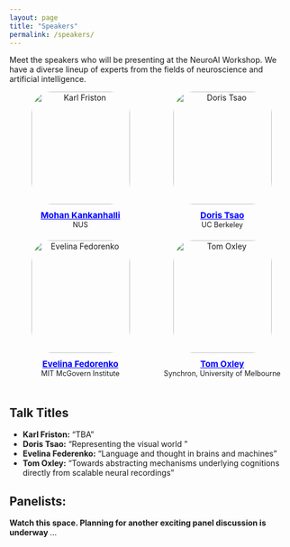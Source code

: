 ```yaml
---
layout: page
title: "Speakers"
permalink: /speakers/
---
```



Meet the speakers who will be presenting at the NeuroAI Workshop. We have a diverse lineup of experts from the fields of neuroscience and artificial intelligence.

<div style="display: flex; flex-wrap: wrap; justify-content: space-between; margin-bottom: 20px;">
  <div style="flex: 1 1 calc(33.33% - 20px); box-sizing: border-box; text-align: center; margin-bottom: 20px;">
    <img src="{{ site.baseurl }}/images/organizers/Karl Friston.jpg" alt="Karl Friston" style="width: 175px; height: 200px; border-radius: 20%; margin-bottom: 10px;">
    <div style="font-size: 0.9em;">
      <strong style="font-size: 1.2em; color: blue;">
        <a href="https://www.comp.nus.edu.sg/cs/people/mohan/" style="color: blue;">Mohan Kankanhalli</a>
      </strong><br>
      NUS 
    </div>
  </div>

  <div style="flex: 1 1 calc(33.33% - 20px); box-sizing: border-box; text-align: center; margin-bottom: 20px;">
    <img src="{{ site.baseurl }}/images/organizers/DorisTsao.jpeg" alt="Doris Tsao" style="width: 175px; height: 200px; border-radius: 20%; margin-bottom: 10px;">
    <div style="font-size: 0.9em;">
      <strong style="font-size: 1.2em; color: blue;">
        <a href="https://vcresearch.berkeley.edu/faculty/doris-tsao" style="color: blue;">Doris Tsao</a>
      </strong><br>
      UC Berkeley
    </div>
  </div>

<!--
  <div style="flex: 1 1 calc(33.33% - 20px); box-sizing: border-box; text-align: center; margin-bottom: 20px;">
    <img src="{{ site.baseurl }}/images/organizers/Max Welling.jpg" alt="Max Welling" style="width: 175px; height: 200px; border-radius: 20%; margin-bottom: 10px;">
    <div style="font-size: 0.9em;">
      <strong style="font-size: 1.2em; color: blue;">
        <a href="https://amlab.science.uva.nl/people/MaxWelling/" style="color: blue;">Max Welling</a>
      </strong><br>
      CuspAI, University of Amsterdam
    </div>
  </div>
-->



  <div style="flex: 1 1 calc(33.33% - 20px); box-sizing: border-box; text-align: center; margin-bottom: 20px;">
    <img src="{{ site.baseurl }}/images/organizers/Evelina Fedorenko.jpeg" alt="Evelina Fedorenko" style="width: 175px; height: 200px; border-radius: 20%; margin-bottom: 10px;">
    <div style="font-size: 0.9em;">
      <strong style="font-size: 1.2em; color: blue;">
        <a href="https://bcs.mit.edu/directory/evelina-fedorenko" style="color: blue;">Evelina Fedorenko</a>
      </strong><br>
      MIT McGovern Institute
    </div>
  </div>



 <div style="flex: 1 1 calc(33.33% - 20px); box-sizing: border-box; text-align: center; margin-bottom: 20px;">
    <img src="{{ site.baseurl }}/images/organizers/Tom Oxley.jpeg" alt="Tom Oxley" style="width: 175px; height: 200px; border-radius: 20%; margin-bottom: 10px;">
    <div style="font-size: 0.9em;">
      <strong style="font-size: 1.2em; color: blue;">
        <a href="https://findanexpert.unimelb.edu.au/profile/439055-thomas-oxley" style="color: blue;">Tom Oxley</a>
      </strong><br>
      Synchron, University of Melbourne
    </div>
  </div>


<!--
  <div style="flex: 1 1 calc(33.33% - 20px); box-sizing: border-box; text-align: center; margin-bottom: 20px;">
    <img src="{{ site.baseurl }}/images/organizers/Kanaka Rajan.png" alt="/Kanaka Rajan" style="width: 175px; height: 200px; border-radius: 20%; margin-bottom: 10px;">
    <div style="font-size: 0.9em;">
      <strong style="font-size: 1.2em; color: blue;">
        <a href="https://neuro.hms.harvard.edu/faculty-staff/kanaka-rajan" style="color: blue;">Kanaka Rajanp</a>
      </strong><br>
      Harvard University
    </div>
  </div>
</div>
-->

</div>

## Talk Titles

- **Karl Friston:** “TBA”
- **Doris Tsao:** “Representing the visual world ”
- **Evelina Federenko:** “Language and thought in brains and machines”
- **Tom Oxley:** “Towards abstracting mechanisms underlying cognitions directly from scalable neural recordings”



## Panelists: 

<p><strong>Watch this space. Planning for another exciting panel discussion is underway </strong><span class="dots"></span></p>

<style>
@keyframes blink {
  0% { opacity: 0; }
  33% { opacity: 1; }
  66% { opacity: 0; }
}
.dots::after {
  content: ' ...';
  animation: blink 1s infinite steps(1, start);
}
</style>


<!--  
#### **Highlight:** Our workshop will feature an in-person panel discussion between the two pioneers in AI and Neuroscience: Yoshua Bengio and Karl Friston ####

<div style="display: flex; flex-wrap: wrap; justify-content: space-between; margin-bottom: 20px;">
  <div style="flex: 1 1 calc(33.33% - 20px); box-sizing: border-box; text-align: center; margin-bottom: 20px;">
    <img src="{{ site.baseurl }}/images/organizers/Karl Friston2.jpg" alt="Karl Friston" style="width: 175px; height: 220px; border-radius: 20%; margin-bottom: 10px;">
    <div style="font-size: 0.9em;">
      <strong style="font-size: 1.2em; color: blue;">
        <a href="https://en.wikipedia.org/wiki/Karl_J._Friston" style="color: blue;">Karl Friston</a>
      </strong><br>
      University College London
    </div>
  </div>



   <div style="flex: 1 1 calc(33.33% - 20px); box-sizing: border-box; text-align: center; margin-bottom: 20px;">
    <img src="{{ site.baseurl }}/images/organizers/Yoshua Bengio.jpeg" alt="Yoshua Bengio" style="width: 175px; height: 220px; border-radius: 20%; margin-bottom: 10px;">
    <div style="font-size: 0.9em;">
      <strong style="font-size: 1.2em; color: blue;">
        <a href="https://yoshuabengio.org/" style="color: blue;">Yoshua Bengio</a>
      </strong><br>
      MILA
    </div>
  </div>
</div>
-->
